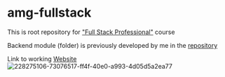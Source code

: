 # amg-fullstack

This is root repository for ["Full Stack Professional"](https://amigoscode.com/p/full-stack-professional)  course

Backend module (folder) is previously developed by me in
the [repository](https://github.com/roman-andriiv/amg-backend-api)

Link to working [Website](http://andriiv-backend-api-env.eba-bkda3sms.eu-central-1.elasticbeanstalk.com/)
![228275106-73076517-ff4f-40e0-a993-4d05d5a2ea77](https://github.com/roman-andriiv/AmgBackend/assets/63511356/9822f4d9-e4e4-44df-a6c2-b05e9ef16c52)
